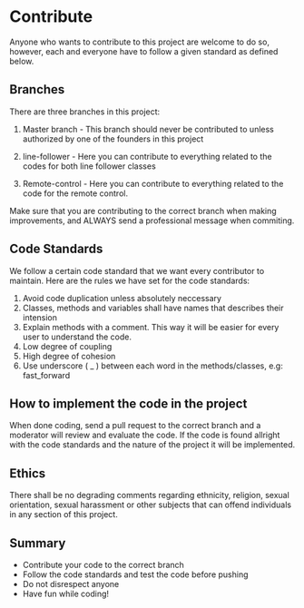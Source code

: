 # Contribute

Anyone who wants to contribute to this project are welcome to do so,
however, each and everyone have to follow a given standard as defined below.


## Branches

There are three branches in this project:

1. Master branch - This branch should never be contributed to unless authorized by one of the founders in this project

2. line-follower - Here you can contribute to everything related to the codes for both line follower classes

3. Remote-control - Here you can contribute to everything related to the code for the remote control.



Make sure that you are contributing to the correct branch when making improvements, 
and ALWAYS send a professional message when commiting.

## Code Standards

We follow a certain code standard that we want every contributor to maintain. Here are the rules we have set
for the code standards:

1. Avoid code duplication unless absolutely neccessary
2. Classes, methods and variables shall have names that describes their intension
3. Explain methods with a comment. This way it will be easier for every user to understand the code.
4. Low degree of coupling
5. High degree of cohesion
6. Use underscore ( _ ) between each word in the methods/classes, e.g: fast_forward


## How to implement the code in the project

When done coding, send a pull request to the correct branch and a moderator will review and evaluate the code.
If the code is found allright with the code standards and the nature of the project it will be implemented.

## Ethics
There shall be no degrading comments regarding ethnicity, religion, sexual orientation, sexual harassment or other subjects
that can offend individuals in any section of this project.

## Summary

- Contribute your code to the correct branch
- Follow the code standards and test the code before pushing
- Do not disrespect anyone
- Have fun while coding!



